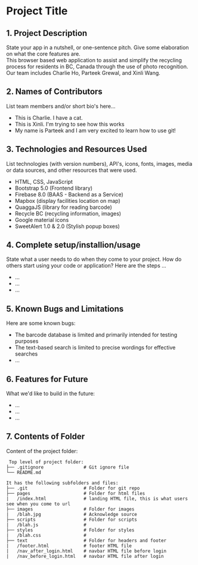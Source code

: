 # Project Title

## 1. Project Description
State your app in a nutshell, or one-sentence pitch. Give some elaboration on what the core features are.  
This browser based web application to assist and simplify the recycling process for residents in BC, Canada through the use of photo recognition. Our team includes Charlie Ho, Parteek Grewal, and Xinli Wang.

## 2. Names of Contributors
List team members and/or short bio's here... 
* This is Charlie. I have a cat. 
* This is Xinli. I'm trying to see how this works
* My name is Parteek and I am very excited to learn how to use git!
	
## 3. Technologies and Resources Used
List technologies (with version numbers), API's, icons, fonts, images, media or data sources, and other resources that were used.
* HTML, CSS, JavaScript
* Bootstrap 5.0 (Frontend library)
* Firebase 8.0 (BAAS - Backend as a Service)
* Mapbox (display facilities location on map)
* QuaggaJS (library for reading barcode)
* Recycle BC (recycling information, images)
* Google material icons
* SweetAlert 1.0 & 2.0 (Stylish popup boxes)

## 4. Complete setup/installion/usage
State what a user needs to do when they come to your project.  How do others start using your code or application?
Here are the steps ...
* ...
* ...
* ...

## 5. Known Bugs and Limitations
Here are some known bugs:
* The barcode database is limited and primarily intended for testing purposes
* The text-based search is limited to precise wordings for effective searches 
* ...

## 6. Features for Future
What we'd like to build in the future:
* ...
* ...
* ...
	
## 7. Contents of Folder
Content of the project folder:

```
 Top level of project folder: 
├── .gitignore               # Git ignore file
└── README.md

It has the following subfolders and files:
├── .git                     # Folder for git repo
├── pages                    # Folder for html files
|   /index.html              # landing HTML file, this is what users see when you come to url
├── images                   # Folder for images
|   /blah.jpg                # Acknowledge source
├── scripts                  # Folder for scripts
|   /blah.js                 # 
├── styles                   # Folder for styles
|   /blah.css                # 
├── text                     # Folder for headers and footer
|   /footer.html             # footer HTML file
|   /nav_after_login.html    # navbar HTML file before login
|   /nav_before_login.html   # navbar HTML file after login

```


